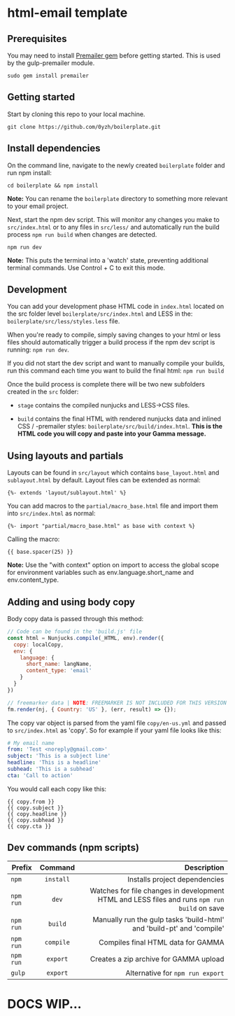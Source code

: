# html-email template

## Prerequisites

You may need to install [Premailer gem](https://github.com/premailer/premailer/) before getting started. This is used by the gulp-premailer module.

```shell
sudo gem install premailer
```

## Getting started

Start by cloning this repo to your local machine.
```shell
git clone https://github.com/0yzh/boilerplate.git
```

## Install dependencies

On the command line, navigate to the newly created `boilerplate` folder and run npm install:
```shell
cd boilerplate && npm install
```
**Note:** You can rename the `boilerplate` directory to something more relevant to your email project.

Next, start the npm dev script. This will monitor any changes you make to `src/index.html` or to any files in `src/less/` and automatically run the build process `npm run build` when changes are detected.
```shell
npm run dev
```
**Note:** This puts the terminal into a 'watch' state, preventing additional terminal commands. Use Control + C to exit this mode.

## Development

You can add your development phase HTML code in `index.html` located on the src folder level `boilerplate/src/index.html` and LESS in the: `boilerplate/src/less/styles.less` file.

When you're ready to compile, simply saving changes to your html or less files should automatically trigger a build process if the npm dev script is running: `npm run dev`.

If you did not start the dev script and want to manually compile your builds, run this command each time you want to build the final html: `npm run build`

Once the build process is complete there will be two new subfolders created in the `src` folder:

- `stage` contains the compiled nunjucks and LESS->CSS files.

- `build` contains the final HTML with rendered nunjucks data and inlined CSS / -premailer styles: `boilerplate/src/build/index.html`. **This is the HTML code you will copy and paste into your Gamma message.**

## Using layouts and partials

Layouts can be found in `src/layout` which contains `base_layout.html` and `sublayout.html` by default. Layout files can be extended as normal:
```jinja
{%- extends 'layout/sublayout.html' %}
```

You can add macros to the `partial/macro_base.html` file and import them into `src/index.html` as normal:
```jinja
{%- import "partial/macro_base.html" as base with context %}
```
Calling the macro:
```jinja
{{ base.spacer(25) }}
```
**Note:** Use the "with context" option on import to access the global scope for environment variables such as env.language.short_name and env.content_type.

## Adding and using body copy

Body copy data is passed through this method:
```js
// Code can be found in the 'build.js' file
const html = Nunjucks.compile(_HTML, env).render({
  copy: localCopy,
  env: {
    language: {
      short_name: langName,
      content_type: 'email'
    }
  }
})

// freemarker data | NOTE: FREEMARKER IS NOT INCLUDED FOR THIS VERSION
fm.render(nj, { Country: 'US' }, (err, result) => {});
```
The copy var object is parsed from the yaml file `copy/en-us.yml` and passed to `src/index.html` as 'copy'. So for example if your yaml file looks like this:
```yaml
# My email name
from: 'Test <noreply@gmail.com>'
subject: 'This is a subject line'
headline: 'This is a headline'
subhead: 'This is a subhead'
cta: 'Call to action'
```
You would call each copy like this:
```shell
{{ copy.from }}
{{ copy.subject }}
{{ copy.headline }}
{{ copy.subhead }}
{{ copy.cta }}
```

## Dev commands (npm scripts)

| Prefix        |    Command    | Description  |
| ------------- |:-------------:| ------------:|
| `npm`         | `install`     | Installs project dependencies |
| `npm run`     | `dev`         | Watches for file changes in development HTML and LESS files and runs `npm run build` on save |
| `npm run`     | `build`       | Manually run the gulp tasks 'build-html' and 'build-pt' and 'compile'  |
| `npm run`     | `compile`     | Compiles final HTML data for GAMMA |
| `npm run`     | `export`      | Creates a zip archive for GAMMA upload |
| `gulp`        | `export`      | Alternative for `npm run export` |


# DOCS WIP...
